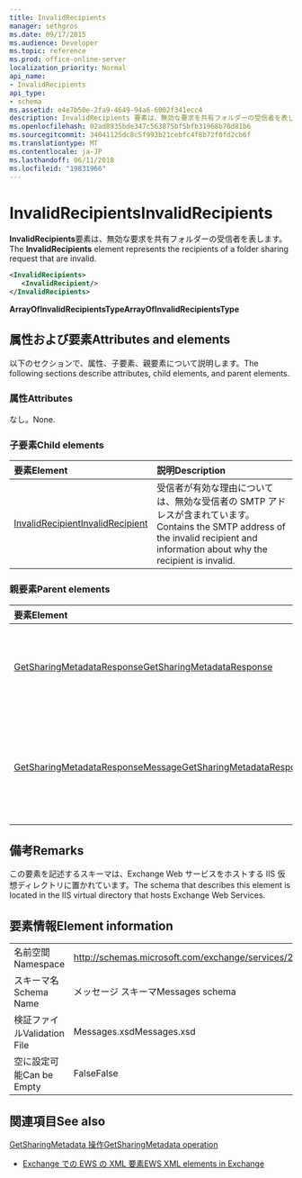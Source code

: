 ```yaml
---
title: InvalidRecipients
manager: sethgros
ms.date: 09/17/2015
ms.audience: Developer
ms.topic: reference
ms.prod: office-online-server
localization_priority: Normal
api_name:
- InvalidRecipients
api_type:
- schema
ms.assetid: e4e7b50e-2fa9-4649-94a6-6002f341ecc4
description: InvalidRecipients 要素は、無効な要求を共有フォルダーの受信者を表します。
ms.openlocfilehash: 02ad8935bde347c563875bf5bfb31968b70d81b6
ms.sourcegitcommit: 34041125dc8c5f993b21cebfc4f8b72f0fd2cb6f
ms.translationtype: MT
ms.contentlocale: ja-JP
ms.lasthandoff: 06/11/2018
ms.locfileid: "19831966"
---
```

# <a name="invalidrecipients"></a><span data-ttu-id="d080f-103">InvalidRecipients</span><span class="sxs-lookup"><span data-stu-id="d080f-103">InvalidRecipients</span></span>

<span data-ttu-id="d080f-104">**InvalidRecipients**要素は、無効な要求を共有フォルダーの受信者を表します。</span><span class="sxs-lookup"><span data-stu-id="d080f-104">The **InvalidRecipients** element represents the recipients of a folder sharing request that are invalid.</span></span> 
  
```XML
<InvalidRecipients>
   <InvalidRecipient/>
</InvalidRecipients>
```

 <span data-ttu-id="d080f-105">**ArrayOfInvalidRecipientsType**</span><span class="sxs-lookup"><span data-stu-id="d080f-105">**ArrayOfInvalidRecipientsType**</span></span>
## <a name="attributes-and-elements"></a><span data-ttu-id="d080f-106">属性および要素</span><span class="sxs-lookup"><span data-stu-id="d080f-106">Attributes and elements</span></span>

<span data-ttu-id="d080f-107">以下のセクションで、属性、子要素、親要素について説明します。</span><span class="sxs-lookup"><span data-stu-id="d080f-107">The following sections describe attributes, child elements, and parent elements.</span></span>
  
### <a name="attributes"></a><span data-ttu-id="d080f-108">属性</span><span class="sxs-lookup"><span data-stu-id="d080f-108">Attributes</span></span>

<span data-ttu-id="d080f-109">なし。</span><span class="sxs-lookup"><span data-stu-id="d080f-109">None.</span></span>
  
### <a name="child-elements"></a><span data-ttu-id="d080f-110">子要素</span><span class="sxs-lookup"><span data-stu-id="d080f-110">Child elements</span></span>

|<span data-ttu-id="d080f-111">**要素**</span><span class="sxs-lookup"><span data-stu-id="d080f-111">**Element**</span></span>|<span data-ttu-id="d080f-112">**説明**</span><span class="sxs-lookup"><span data-stu-id="d080f-112">**Description**</span></span>|
|:-----|:-----|
|[<span data-ttu-id="d080f-113">InvalidRecipient</span><span class="sxs-lookup"><span data-stu-id="d080f-113">InvalidRecipient</span></span>](invalidrecipient.md) <br/> |<span data-ttu-id="d080f-114">受信者が有効な理由については、無効な受信者の SMTP アドレスが含まれています。</span><span class="sxs-lookup"><span data-stu-id="d080f-114">Contains the SMTP address of the invalid recipient and information about why the recipient is invalid.</span></span>  <br/> |
   
### <a name="parent-elements"></a><span data-ttu-id="d080f-115">親要素</span><span class="sxs-lookup"><span data-stu-id="d080f-115">Parent elements</span></span>

|<span data-ttu-id="d080f-116">**要素**</span><span class="sxs-lookup"><span data-stu-id="d080f-116">**Element**</span></span>|<span data-ttu-id="d080f-117">**説明**</span><span class="sxs-lookup"><span data-stu-id="d080f-117">**Description**</span></span>|
|:-----|:-----|
|[<span data-ttu-id="d080f-118">GetSharingMetadataResponse</span><span class="sxs-lookup"><span data-stu-id="d080f-118">GetSharingMetadataResponse</span></span>](getsharingmetadataresponse.md) <br/> |<span data-ttu-id="d080f-119">[GetSharingMetadata 操作](getsharingmetadata-operation.md)要求に対する応答を定義します。</span><span class="sxs-lookup"><span data-stu-id="d080f-119">Defines a response to a [GetSharingMetadata operation](getsharingmetadata-operation.md) request.</span></span>  <br/> |
|[<span data-ttu-id="d080f-120">GetSharingMetadataResponseMessage</span><span class="sxs-lookup"><span data-stu-id="d080f-120">GetSharingMetadataResponseMessage</span></span>](getsharingmetadataresponsemessage.md) <br/> |<span data-ttu-id="d080f-121">状態および 1 つの結果が含まれています[GetSharingMetadata の操作](getsharingmetadata-operation.md)を要求します。</span><span class="sxs-lookup"><span data-stu-id="d080f-121">Contains the status and result of a single [GetSharingMetadata operation](getsharingmetadata-operation.md) request.</span></span>  <br/> |
   
## <a name="remarks"></a><span data-ttu-id="d080f-122">備考</span><span class="sxs-lookup"><span data-stu-id="d080f-122">Remarks</span></span>

<span data-ttu-id="d080f-123">この要素を記述するスキーマは、Exchange Web サービスをホストする IIS 仮想ディレクトリに置かれています。</span><span class="sxs-lookup"><span data-stu-id="d080f-123">The schema that describes this element is located in the IIS virtual directory that hosts Exchange Web Services.</span></span>
  
## <a name="element-information"></a><span data-ttu-id="d080f-124">要素情報</span><span class="sxs-lookup"><span data-stu-id="d080f-124">Element information</span></span>

|||
|:-----|:-----|
|<span data-ttu-id="d080f-125">名前空間</span><span class="sxs-lookup"><span data-stu-id="d080f-125">Namespace</span></span>  <br/> |http://schemas.microsoft.com/exchange/services/2006/messages  <br/> |
|<span data-ttu-id="d080f-126">スキーマ名</span><span class="sxs-lookup"><span data-stu-id="d080f-126">Schema Name</span></span>  <br/> |<span data-ttu-id="d080f-127">メッセージ スキーマ</span><span class="sxs-lookup"><span data-stu-id="d080f-127">Messages schema</span></span>  <br/> |
|<span data-ttu-id="d080f-128">検証ファイル</span><span class="sxs-lookup"><span data-stu-id="d080f-128">Validation File</span></span>  <br/> |<span data-ttu-id="d080f-129">Messages.xsd</span><span class="sxs-lookup"><span data-stu-id="d080f-129">Messages.xsd</span></span>  <br/> |
|<span data-ttu-id="d080f-130">空に設定可能</span><span class="sxs-lookup"><span data-stu-id="d080f-130">Can be Empty</span></span>  <br/> |<span data-ttu-id="d080f-131">False</span><span class="sxs-lookup"><span data-stu-id="d080f-131">False</span></span>  <br/> |
   
## <a name="see-also"></a><span data-ttu-id="d080f-132">関連項目</span><span class="sxs-lookup"><span data-stu-id="d080f-132">See also</span></span>



[<span data-ttu-id="d080f-133">GetSharingMetadata 操作</span><span class="sxs-lookup"><span data-stu-id="d080f-133">GetSharingMetadata operation</span></span>](getsharingmetadata-operation.md)


- [<span data-ttu-id="d080f-134">Exchange での EWS の XML 要素</span><span class="sxs-lookup"><span data-stu-id="d080f-134">EWS XML elements in Exchange</span></span>](ews-xml-elements-in-exchange.md)

